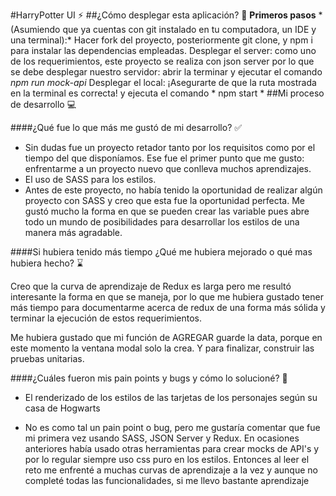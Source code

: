 #HarryPotter UI ⚡
##¿Cómo desplegar esta aplicación? 🚀
**Primeros pasos** * (Asumiendo que ya cuentas con git instalado en tu computadora, un IDE y una terminal):* Hacer fork del proyecto, posteriormente git clone, y npm i para instalar las dependencias empleadas. Desplegar el server: como uno de los requerimientos, este proyecto se realiza con json server por lo que se debe desplegar nuestro servidor: abrir la terminar y ejecutar el comando *npm run mock-api*
Desplegar el local: ¡Asegurarte de que la ruta mostrada en la terminal es correcta! y ejecuta el comando * npm start *
##Mi proceso de desarrollo 💻

####¿Qué fue lo que más me gustó de mi desarrollo? ✅
- Sin dudas fue un proyecto retador tanto por los requisitos como por el tiempo del que disponíamos. Ese fue el primer punto que me gusto: enfrentarme a un proyecto nuevo que conlleva muchos aprendizajes.
- El uso de SASS para los estilos. 
- Antes de este proyecto, no había tenido la oportunidad de realizar algún proyecto con SASS y creo que esta fue la oportunidad perfecta. Me gustó mucho la forma en que se pueden crear las variable pues abre todo un mundo de posibilidades para desarrollar los estilos de una manera más agradable. 

####Si hubiera tenido más tiempo ¿Qué me hubiera mejorado o qué mas hubiera hecho? ⌛


Creo que la curva de aprendizaje de Redux es larga pero me resultó interesante la forma en que se maneja, por lo que me hubiera gustado tener más tiempo para documentarme acerca de redux de una forma más sólida y terminar la ejecución de estos requerimientos. 

Me hubiera gustado que mi función de AGREGAR guarde la data, porque en este momento la ventana modal solo la crea. Y para finalizar, construir las pruebas unitarias. 

####¿Cuáles fueron mis pain points y bugs y cómo lo solucioné? 🙌

- El renderizado de los estilos de las tarjetas de los personajes según su casa de Hogwarts

- No es como tal un pain point o bug, pero me gustaría comentar que fue mi primera vez usando SASS, JSON Server y Redux. En ocasiones anteriores había usado otras herramientas para crear mocks de API's y por lo regular siempre uso css puro en los estilos. Entonces al leer el reto me enfrenté a muchas curvas de aprendizaje a la vez y aunque no completé todas las funcionalidades, si me llevo bastante aprendizaje
